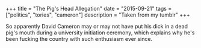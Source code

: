+++
title = "The Pig's Head Allegation"
date = "2015-09-21"
tags = ["politics", "tories", "cameron"]
description = "Taken from my tumblr"
+++

So apparently David Cameron may or may not have put his dick in a dead pig's mouth during a university initiation ceremony, which explains why he's been fucking the country with such enthusiasm ever since.
